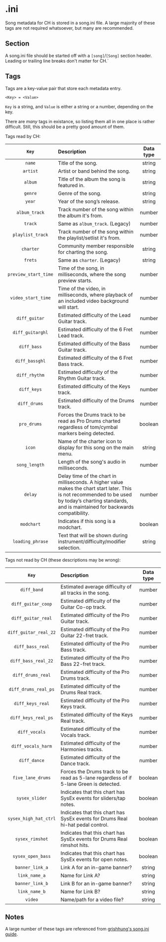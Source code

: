 # .ini

Song metadata for CH is stored in a song.ini file. A large majority of these tags are not required whatsoever, but many are recommended.

## Section

A song.ini file should be started off with a `[song]`/`[Song]` section header. Leading or trailing line breaks don't matter for CH.`

## Tags

Tags are a key-value pair that store each metadata entry.

`<Key> = <Value>`

`Key` is a string, and `Value` is either a string or a number, depending on the key.

There are *many* tags in existance, so listing them all in one place is rather difficult. Still, this should be a pretty good amount of them.

Tags read by CH:

| `Key`                | Description                                                                                             | Data type |
| :------------------: | :------------------------------------------------------------------------------------------------------ | :-------: |
| `name`               | Title of the song.                                                                                      |  string   |
| `artist`             | Artist or band behind the song.                                                                         |  string   |
| `album`              | Title of the album the song is featured in.                                                             |  string   |
| `genre`              | Genre of the song.                                                                                      |  string   |
| `year`               | Year of the song’s release.                                                                             |  string   |
| `album_track`        | Track number of the song within the album it's from.                                                    |  number   |
| `track`              | Same as `album_track`. (Legacy)                                                                         |  number   |
| `playlist_track`     | Track number of the song within the playlist/setlist it's from.                                         |  number   |
| `charter`            | Community member responsible for charting the song.                                                     |  string   |
| `frets`              | Same as `charter`. (Legacy)                                                                             |  string   |
| `preview_start_time` | Time of the song, in milliseconds, where the song preview starts.                                       |  number   |
| `video_start_time`   | Time of the video, in milliseconds, where playback of an included video background will start.          |  number   |
| `diff_guitar`        | Estimated difficulty of the Lead Guitar track.                                                          |  number   |
| `diff_guitarghl`     | Estimated difficulty of the 6 Fret Lead track.                                                          |  number   |
| `diff_bass`          | Estimated difficulty of the Bass Guitar track.                                                          |  number   |
| `diff_bassghl`       | Estimated difficulty of the 6 Fret Bass track.                                                          |  number   |
| `diff_rhythm`        | Estimated difficulty of the Rhythm Guitar track.                                                        |  number   |
| `diff_keys`          | Estimated difficulty of the Keys track.                                                                 |  number   |
| `diff_drums`         | Estimated difficulty of the Drums track.                                                                |  number   |
| `pro_drums`          | Forces the Drums track to be read as Pro Drums charted regardless of tom/cymbal markers being detected. |  boolean  |
| `icon`               | Name of the charter icon to display for this song on the main menu.                                     |  string   |
| `song_length`        | Length of the song's audio in milliseconds.                                                             |  number   |
| `delay`              | Delay time of the chart in milliseconds. A higher value makes the chart start later. This is not recommended to be used by today’s charting standards, and is maintained for backwards compatibility. |  number   |
| `modchart`           | Indicates if this song is a modchart.                                                                   |  boolean  |
| `loading_phrase`     | Text that will be shown during instrument/difficulty/modifier selection.                                |  string   |

Tags not read by CH (these descriptions may be wrong):

| `Key`                 | Description                                                                            | Data type |
| :-------------------: | :------------------------------------------------------------------------------------- | :-------: |
| `diff_band`           | Estimated average difficulty of all tracks in the song.                                |  number   |
| `diff_guitar_coop`    | Estimated difficulty of the Guitar Co-op track.                                        |  number   |
| `diff_guitar_real`    | Estimated difficulty of the Pro Guitar track.                                          |  number   |
| `diff_guitar_real_22` | Estimated difficulty of the Pro Guitar 22-fret track.                                  |  number   |
| `diff_bass_real`      | Estimated difficulty of the Pro Bass track.                                            |  number   |
| `diff_bass_real_22`   | Estimated difficulty of the Pro Bass 22-fret track.                                    |  number   |
| `diff_drums_real`     | Estimated difficulty of the Pro Drums track.                                           |  number   |
| `diff_drums_real_ps`  | Estimated difficulty of the Drums Real track.                                          |  number   |
| `diff_keys_real`      | Estimated difficulty of the Pro Keys track.                                            |  number   |
| `diff_keys_real_ps`   | Estimated difficulty of the Keys Real track.                                           |  number   |
| `diff_vocals`         | Estimated difficulty of the Vocals track.                                              |  number   |
| `diff_vocals_harm`    | Estimated difficulty of the Harmonies tracks.                                          |  number   |
| `diff_dance`          | Estimated difficulty of the Dance track.                                               |  number   |
| `five_lane_drums`     | Forces the Drums track to be read as 5-lane regardless of if 5-lane Green is detected. |  boolean  |
| `sysex_slider`        | Indicates that this chart has SysEx events for sliders/tap notes.                      |  boolean  |
| `sysex_high_hat_ctrl` | Indicates that this chart has SysEx events for Drums Real hi-hat pedal control.        |  boolean  |
| `sysex_rimshot`       | Indicates that this chart has SysEx events for Drums Real rimshot hits.                |  boolean  |
| `sysex_open_bass`     | Indicates that this chart has SysEx events for open notes.                             |  boolean  |
| `banner_link_a`       | Link A for an in-game banner?                                                          |  string   |
| `link_name_a`         | Name for Link A?                                                                       |  string   |
| `banner_link_b`       | Link B for an in-game banner?                                                          |  string   |
| `link_name_b`         | Name for Link B?                                                                       |  string   |
| `video`               | Name/path for a video file?                                                            |  string   |

## Notes

A large number of these tags are referenced from [grishhung's song.ini guide](https://docs.google.com/document/d/1ped13di4LqDqhaxbCgZEMUoqnyc3gOy3Bw1FCg58FPI/edit#).
